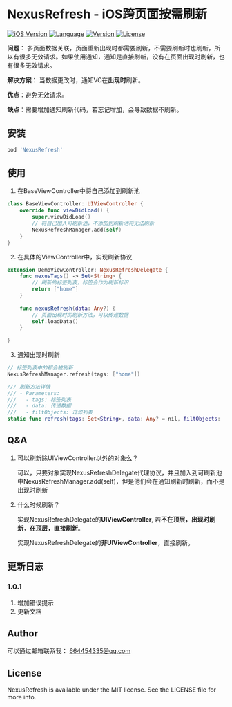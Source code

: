 # NexusRefresh - iOS跨页面按需刷新

[![iOS Version](https://img.shields.io/badge/iOS-10.0%2B-blueviolet)](https://cocoapods.org/pods/NexusRefresh)
[![Language](https://img.shields.io/badge/swift-5.0-ff501e)](https://cocoapods.org/pods/NexusRefresh)
[![Version](https://img.shields.io/cocoapods/v/NexusRefresh.svg?style=flat)](https://cocoapods.org/pods/NexusRefresh)
[![License](https://img.shields.io/cocoapods/l/NexusRefresh.svg?style=flat)](https://cocoapods.org/pods/NexusRefresh)

**问题**： 多页面数据关联，页面重新出现时都需要刷新，不需要刷新时也刷新，所以有很多无效请求。如果使用通知，通知是直接刷新，没有在页面出现时刷新，也有很多无效请求。

**解决方案**： 当数据更改时，通知VC在**出现时**刷新。

**优点**：避免无效请求。

**缺点**：需要增加通知刷新代码，若忘记增加，会导致数据不刷新。

## 安装

```ruby
pod 'NexusRefresh'
```

## 使用

1. 在BaseViewController中将自己添加到刷新池

```swift
class BaseViewController: UIViewController {
    override func viewDidLoad() {
        super.viewDidLoad()
        // 将自己加入可刷新池，不添加到刷新池将无法刷新
        NexusRefreshManager.add(self)
    }
}
```

2. 在具体的ViewController中，实现刷新协议

```swift
extension DemoViewController: NexusRefreshDelegate {
    func nexusTags() -> Set<String> {
        // 刷新的标签列表，标签会作为刷新标识
        return ["home"]
    }
    
    func nexusRefresh(data: Any?) {
        // 页面出现时的刷新方法，可以传递数据
        self.loadData()
    }
    
}

```

3. 通知出现时刷新

```swift
// 标签列表中的都会被刷新
NexusRefreshManager.refresh(tags: ["home"])

/// 刷新方法详情
/// - Parameters:
///   - tags: 标签列表
///   - data: 传递数据
///   - filtObjects: 过滤列表
static func refresh(tags: Set<String>, data: Any? = nil, filtObjects: [AnyObject] = [])
```

## Q&A

1. 可以刷新除UIViewController以外的对象么？

   可以，只要对象实现NexusRefreshDelegate代理协议，并且加入到可刷新池中NexusRefreshManager.add(self)，但是他们会在通知刷新时刷新，而不是出现时刷新

2. 什么时候刷新？

   实现NexusRefreshDelegate的**UIViewController**, 若**不在顶层，出现时刷新**，**在顶层，直接刷新**。

   实现NexusRefreshDelegate的**非UIViewController**，直接刷新。
   
## 更新日志
### 1.0.1
1. 增加错误提示
2. 更新文档

## Author

可以通过邮箱联系我： 664454335@qq.com

## License

NexusRefresh is available under the MIT license. See the LICENSE file for more info.
